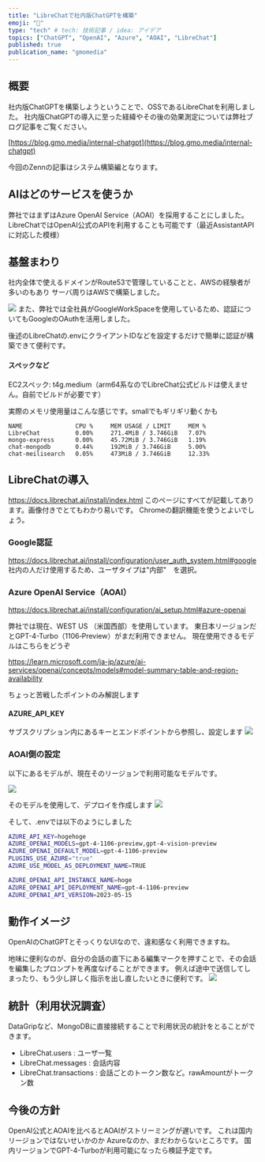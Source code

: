 ```yaml
---
title: "LibreChatで社内版ChatGPTを構築"
emoji: "🤖"
type: "tech" # tech: 技術記事 / idea: アイデア
topics: ["ChatGPT", "OpenAI", "Azure", "AOAI", "LibreChat"]
published: true
publication_name: "gmomedia"
---
```


## 概要
社内版ChatGPTを構築しようということで、OSSであるLibreChatを利用しました。
社内版ChatGPTの導入に至った経緯やその後の効果測定については弊社ブログ記事をご覧ください。

[https://blog.gmo.media/internal-chatgpt](https://blog.gmo.media/internal-chatgpt)

今回のZennの記事はシステム構築編となります。

## AIはどのサービスを使うか
弊社ではまずはAzure OpenAI Service（AOAI）を採用することにしました。 
LibreChatではOpenAI公式のAPIを利用することも可能です（最近AssistantAPIに対応した模様）


## 基盤まわり
社内全体で使えるドメインがRoute53で管理していることと、AWSの経験者が多いのもあり
サーバ周りはAWSで構築しました。

![](https://storage.googleapis.com/zenn-user-upload/ae72d9d55c42-20240219.webp)
また、弊社では全社員がGoogleWorkSpaceを使用しているため、認証についてもGoogleのOAuthを活用しました。

後述のLibreChatの.envにクライアントIDなどを設定するだけで簡単に認証が構築できて便利です。

#### スペックなど
EC2スペック: t4g.medium（arm64系なのでLibreChat公式ビルドは使えません。自前でビルドが必要です）

実際のメモリ使用量はこんな感じです。smallでもギリギリ動くかも
```
NAME               CPU %     MEM USAGE / LIMIT     MEM %
LibreChat          0.00%     271.4MiB / 3.746GiB   7.07%
mongo-express      0.00%     45.72MiB / 3.746GiB   1.19%
chat-mongodb       0.44%     192MiB / 3.746GiB     5.00%  
chat-meilisearch   0.05%     473MiB / 3.746GiB     12.33% 
```




## LibreChatの導入
https://docs.librechat.ai/install/index.html
このページにすべてが記載してあります。画像付きでとてもわかり易いです。
Chromeの翻訳機能を使うとよいでしょう。

### Google認証
https://docs.librechat.ai/install/configuration/user_auth_system.html#google
社内の人だけ使用するため、ユーザタイプは"内部"　を選択。


### Azure OpenAI Service（AOAI）
https://docs.librechat.ai/install/configuration/ai_setup.html#azure-openai

弊社では現在、WEST US （米国西部）を使用しています。
東日本リージョンだとGPT-4-Turbo（1106‐Preview）がまだ利用できません。
現在使用できるモデルはこちらをどうぞ

https://learn.microsoft.com/ja-jp/azure/ai-services/openai/concepts/models#model-summary-table-and-region-availability


ちょっと苦戦したポイントのみ解説します

#### AZURE_API_KEY
サブスクリプション内にあるキーとエンドポイントから参照し、設定します
![](https://storage.googleapis.com/zenn-user-upload/26c7c1a6d1f4-20240219.png)

### AOAI側の設定
以下にあるモデルが、現在そのリージョンで利用可能なモデルです。

![](https://storage.googleapis.com/zenn-user-upload/fda8f3ec30f6-20240219.png)

そのモデルを使用して、デプロイを作成します
![](https://storage.googleapis.com/zenn-user-upload/55d5cb83f77b-20240220.png)

そして、.envでは以下のようにしました
```sh
AZURE_API_KEY=hogehoge
AZURE_OPENAI_MODELS=gpt-4-1106-preview,gpt-4-vision-preview
AZURE_OPENAI_DEFAULT_MODEL=gpt-4-1106-preview
PLUGINS_USE_AZURE="true"
AZURE_USE_MODEL_AS_DEPLOYMENT_NAME=TRUE

AZURE_OPENAI_API_INSTANCE_NAME=hoge
AZURE_OPENAI_API_DEPLOYMENT_NAME=gpt-4-1106-preview
AZURE_OPENAI_API_VERSION=2023-05-15
```

## 動作イメージ
OpenAIのChatGPTとそっくりなUIなので、違和感なく利用できますね。

地味に便利なのが、自分の会話の直下にある編集マークを押すことで、その会話を編集したプロンプトを再度なげることができます。
例えば途中で送信してしまったり、もう少し詳しく指示を出し直したいときに便利です。
![](https://storage.googleapis.com/zenn-user-upload/b7c7cf5eea18-20240220.png)


## 統計（利用状況調査）
DataGripなど、MongoDBに直接接続することで利用状況の統計をとることができます。

- LibreChat.users : ユーザ一覧 
- LibreChat.messages : 会話内容
- LibreChat.transactions : 会話ごとのトークン数など。rawAmountがトークン数


## 今後の方針
OpenAI公式とAOAIを比べるとAOAIがストリーミングが遅いです。 
これは国内リージョンではないせいかのか Azureなのか、まだわからないところです。 
国内リージョンでGPT-4-Turboが利用可能になったら検証予定です。
